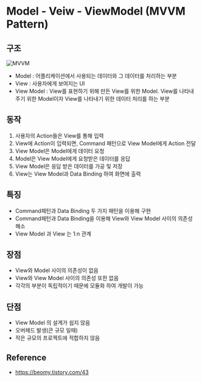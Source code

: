 # Model - Veiw - ViewModel (MVVM Pattern)

## 구조

![MVVM](https://user-images.githubusercontent.com/22471799/116547959-8632d480-a92e-11eb-8109-89fb496ecb48.png)

* Model      : 어플리케이션에서 사용되는 데이터와 그 데이터를 처리하는 부분
* View       : 사용자에게 보여지는 UI
* View Model : View를 표현하기 위해 만든 View를 위한 Model. View를 나타내 주기 위한 Model이자 View를 나타내기 위한 데이터 처리를 하는 부분

## 동작
1. 사용자의 Action들은 View를 통해 입력
2. View에 Action이 입력되면, Command 패턴으로 View Model에게 Action 전달
3. View Model은 Model에게 데이터 요청
4. Model은 View Model에게 요청받은 데이터를 응답
5. View Model은 응답 받은 데이터를 가공 및 저장
6. View는 View Model과 Data Binding 하여 화면에 출력

## 특징
* Command패턴과 Data Binding 두 가지 패턴을 이용해 구현
* Command패턴과 Data Binding을 이용해 View와 View Model 사이의 의존성 해소
* View Model 과 View 는 1:n 관계

## 장점
* View와 Model 사이의 의존성이 없음
* View와 View Model 사이의 의존성 또한 없음
* 각각의 부분이 독립적이기 때문에 모듈화 하여 개발이 가능

## 단점
* View Model 의 설계가 쉽지 않음
* 오버헤드 발생(큰 규모 일때)
* 작은 규모의 프로젝트에 적합하지 않음

## Reference
* https://beomy.tistory.com/43
